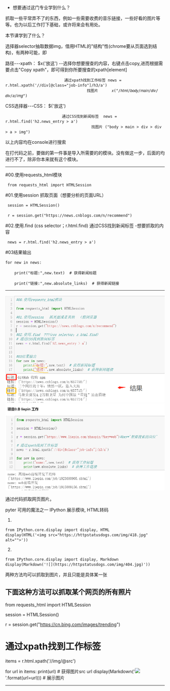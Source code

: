 * 想要通过这门专业学到什么？

抓取一些平常弄不了的东西，例如一些需要收费的音乐链接，一些好看的图片等等。也为以后工作打下基础，或许将来会有用处。

本节课学到了什么？


选择器selector抽取数据img，借用HTML的"结构"性(chrome要从页面选到结构)，有两种可能，即

路径---xpath： $x('放这')     --选择你想要搜查的内容，右键点击copy,进而根据需要点击"Copy xpath"，即可得到你所要搜查的xpath[element]

                              通过xpath找到工作标签 news = r.html.xpath('//div[@class="job-info"]/h3/a')
                                        找图片      𝑥("/ℎ𝑡𝑚𝑙/𝑏𝑜𝑑𝑦/𝑚𝑎𝑖𝑛/𝑑𝑖𝑣/𝑑𝑖𝑣/𝑎/𝑖𝑚𝑔")

CSS选择器---CSS： $('放这')
                 
                             通过CSS找到新闻标签  news = r.html.find('h2.news_entry > a')
                                          找图片 ("body > main > div > div > a > img")

以上内容均在console进行搜索



在打代码之前，要做的第一件事是导入所需要的的模块。没有做这一步，后面的均进行不了，除非你本来就有这个模块。

---------

#00.使用requests_html模块

     from requests_html import HTMLSession

#01.使用session   抓取页面（想要分析的页面URL）

     session = HTMLSession()
     
     r = session.get("https://news.cnblogs.com/n/recommend")

#02.使用.find  (css selector；r.html.find) 通过CSS找到新闻标签 -想要抓取的内容

     news = r.html.find('h2.news_entry > a')

#03结果输出

    for new in news:

        print("标题:",new.text)  # 获得新闻标题
    
        print("链接:",new.absolute_links)  # 获得新闻链接
        
---------

<img src="images/fenxi.png">

<img src="images/job.png">


通过代码抓取网页图片。

pyter 可用的魔法之一 IPython 展示模块, HTML转码

1.

    from IPython.core.display import display, HTML
    display(HTML('<img src="https://httpstatusdogs.com/img/418.jpg" alt="">'))

2.

    from IPython.core.display import display, Markdown
    display(Markdown('![](https://httpstatusdogs.com/img/404.jpg)'))
    
两种方法均可以抓取到图片，并且只能是具体某一张

下面这种方法可以抓取某个网页的所有照片
--------

from requests_html import HTMLSession

session = HTMLSession()

r = session.get("https://cn.bing.com/images/trending")

# 通过xpath找到工作标签
items = r.html.xpath('//img/@src')

for url in items:
    print(url)  # 获得图片src url
    display(Markdown('![]({url})'.format(url=url)))  # 展示图片    

--------


